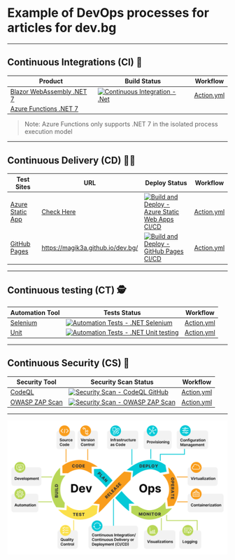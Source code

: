 ﻿# Example of DevOps processes for articles for dev.bg

---

## Continuous Integrations (CI) 👷‍

| Product | Build Status | Workflow |
|--- | --- | --- |
| [Blazor WebAssembly .NET 7](https://learn.microsoft.com/en-us/aspnet/core/blazor/?view=aspnetcore-7.0#blazor-webassembly) | [![Continuous Integration - .Net](https://github.com/Magik3a/dev.bg/actions/workflows/continuous-integration-blazorapp1.yml/badge.svg)](https://github.com/Magik3a/dev.bg/actions/workflows/continuous-integration-blazorapp1.yml) | [Action.yml](https://github.com/Magik3a/dev.bg/blob/main/.github/workflows/continuous-integration-blazorapp1.yml) |
| [Azure Functions .NET 7](https://learn.microsoft.com/en-us/azure/azure-functions/functions-overview) |  |

> Note: Azure Functions only supports .NET 7 in the isolated process execution model


---

## Continuous Delivery (CD) 👩‍🚀

| Test Sites | URL | Deploy Status | Workflow |
|--- | --- | --- | --- |
| [Azure Static App](https://azure.microsoft.com/en-us/products/app-service/static) | [Check Here](https://polite-hill-06a5a4f03.3.azurestaticapps.net/) | [![Build and Deploy - Azure Static Web Apps CI/CD](https://github.com/Magik3a/dev.bg/actions/workflows/azure-static-web-apps-polite-hill-06a5a4f03.yml/badge.svg)](https://github.com/Magik3a/dev.bg/actions/workflows/azure-static-web-apps-polite-hill-06a5a4f03.yml) | [Action.yml](https://github.com/Magik3a/dev.bg/blob/main/.github/workflows/azure-static-web-apps-polite-hill-06a5a4f03.yml) | 
| [GitHub Pages](https://pages.github.com/) | https://magik3a.github.io/dev.bg/ | [![Build and Deploy - GitHub Pages CI/CD](https://github.com/Magik3a/dev.bg/actions/workflows/gh-pages-blazorapp1.yml/badge.svg)](https://github.com/Magik3a/dev.bg/actions/workflows/gh-pages-blazorapp1.yml) | [Action.yml](https://github.com/Magik3a/dev.bg/blob/main/.github/workflows/gh-pages-blazorapp1.yml) |

---

## Continuous testing (CT) 🕵️‍

| Automation Tool | Tests Status | Workflow |
|--- | --- | --- |
| [Selenium](https://www.selenium.dev/) | [![Automation Tests - .NET Selenium](https://github.com/Magik3a/dev.bg/actions/workflows/gh-pages-selenium-tests.yml/badge.svg)](https://github.com/Magik3a/dev.bg/actions/workflows/gh-pages-selenium-tests.yml) | [Action.yml](https://github.com/Magik3a/dev.bg/blob/main/.github/workflows/gh-pages-selenium-tests.yml) |
| [Unit](https://learn.microsoft.com/en-us/dotnet/core/testing/unit-testing-with-mstest)  | [![Automation Tests - .NET Unit testing](https://github.com/Magik3a/dev.bg/actions/workflows/gh-pages-unit-tests.yml/badge.svg)](https://github.com/Magik3a/dev.bg/actions/workflows/gh-pages-unit-tests.yml) | [Action.yml](https://github.com/Magik3a/dev.bg/blob/main/.github/workflows/gh-pages-unit-tests.yml) | 

---

## Continuous Security (CS) 👮‍

| Security Tool | Security Scan Status | Workflow |
|--- | --- | --- |
| [CodeQL](https://codeql.github.com/) | [![Security Scan - CodeQL GitHub](https://github.com/Magik3a/dev.bg/actions/workflows/codeql.yml/badge.svg)](https://github.com/Magik3a/dev.bg/actions/workflows/codeql.yml) |  [Action.yml](https://github.com/Magik3a/dev.bg/blob/main/.github/workflows/codeql.yml) |
| [OWASP ZAP Scan](https://github.com/marketplace/actions/owasp-zap-full-scan) | [![Security Scan - OWASP ZAP Scan](https://github.com/Magik3a/dev.bg/actions/workflows/gh-pages-security-scan.yml/badge.svg)](https://github.com/Magik3a/dev.bg/actions/workflows/gh-pages-security-scan.yml) | [Action.yml](https://github.com/Magik3a/dev.bg/blob/main/.github/workflows/gh-pages-security-scan.yml) |

---

![DevOps](https://github.com/Magik3a/dev.bg/blob/main/articles/dev-ops-diagram.png?raw=true)